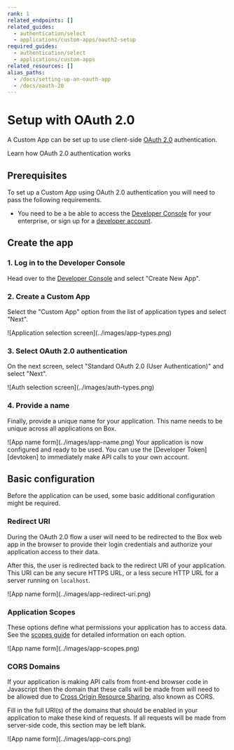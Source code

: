 ```yaml
---
rank: 1
related_endpoints: []
related_guides: 
  - authentication/select
  - applications/custom-apps/oauth2-setup
required_guides: 
  - authentication/select
  - applications/custom-apps
related_resources: []
alias_paths:
  - /docs/setting-up-an-oauth-app
  - /docs/oauth-20
---
```


# Setup with OAuth 2.0

A Custom App can be set up to use client-side [OAuth 2.0][oauth2] authentication.

<CTA to='g://authentication/oauth2'>
  Learn how OAuth 2.0 authentication works
</CTA>

## Prerequisites

To set up a Custom App using OAuth 2.0 authentication you will need to pass the
following requirements.

* You need to be a be able to access the [Developer Console][devconsole] for
  your enterprise, or sign up for a [developer account][devaccount].

## Create the app

### 1. Log in to the Developer Console

Head over to the [Developer Console][devconsole] and select "Create New App".

### 2. Create a Custom App

Select the "Custom App" option from the list of application types and select
"Next".

<ImageFrame border>
  ![Application selection screen](../images/app-types.png)
</ImageFrame>

### 3. Select OAuth 2.0 authentication

On the next screen, select "Standard OAuth 2.0 (User Authentication)" and select
"Next".

<ImageFrame border width="400" center>
  ![Auth selection screen](../images/auth-types.png)
</ImageFrame>

### 4. Provide a name

Finally, provide a unique name for your application. This name needs to be
unique across all applications on Box.

<ImageFrame border width="600" center>
  ![App name form](../images/app-name.png)
</ImageFrame>

<Message>
  Your application is now configured and ready to be used. You can use the
  [Developer Token][devtoken] to immediately make API calls to your own account.
</Message>

## Basic configuration

Before the application can be used, some basic additional configuration might be
required.

### Redirect URI

During the OAuth 2.0 flow a user will need to be redirected to the Box web app
in the browser to provide their login credentials and authorize your application
access to their data.

After this, the user is redirected back to the redirect URI of your application.
This URI can be any secure HTTPS URL, or a less secure HTTP URL for a server
running on `localhost`.

<ImageFrame border width="600" center>
  ![App name form](../images/app-redirect-uri.png)
</ImageFrame>

### Application Scopes

These options define what permissions your application has to access data. See
the [scopes guide][scopes] for detailed information on each option.

<ImageFrame border width="600" center>
  ![App name form](../images/app-scopes.png)
</ImageFrame>

### CORS Domains

If your application is making API calls from front-end browser code in
Javascript then the domain that these calls will be made from will need to be
allowed due to [Cross Origin Resource Sharing][cors], also known as CORS.

Fill in the full URI(s) of the domains that should be enabled in your
application to make these kind of requests. If all requests will be made from
server-side code, this section may be left blank.

<ImageFrame border>
  ![App name form](../images/app-cors.png)
</ImageFrame>

[devconsole]: https://app.box.com/developers/console
[devaccount]: https://account.box.com/signup/n/developer
[devtoken]: g://authentication/access-tokens/developer-tokens
[scopes]: g://api-calls/permissions-and-errors/scopes
[cors]: https://en.wikipedia.org/wiki/Cross-origin_resource_sharing
[oauth2]: g://authentication/oauth2
